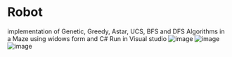 # Robot
implementation of Genetic, Greedy, Astar, UCS, BFS and DFS Algorithms in a Maze using widows form and C#
Run in Visual studio
![image](https://user-images.githubusercontent.com/57709260/149826432-42498158-292f-4501-b5b0-975f24090585.png)
![image](https://user-images.githubusercontent.com/57709260/149827098-1ba16b96-23bd-42e2-95aa-96452b4c98cd.png)
![image](https://user-images.githubusercontent.com/57709260/149827212-f1293ab6-3334-4acc-85b3-d89a320b3c2f.png)
